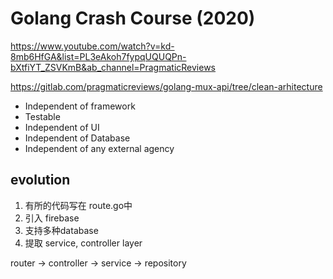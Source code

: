 
# Golang Crash Course (2020)
https://www.youtube.com/watch?v=kd-8mb6HfGA&list=PL3eAkoh7fypqUQUQPn-bXtfiYT_ZSVKmB&ab_channel=PragmaticReviews


https://gitlab.com/pragmaticreviews/golang-mux-api/tree/clean-arhitecture



- Independent of framework
- Testable
- Independent of UI
- Independent of Database
- Independent of any external agency



## evolution
1. 有所的代码写在 route.go中
2. 引入 firebase
3. 支持多种database
4. 提取 service, controller layer

router -> controller -> service -> repository

